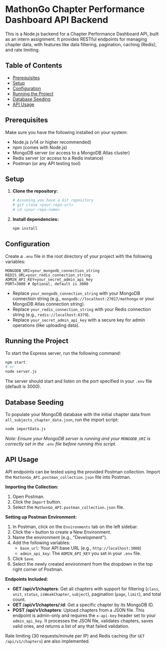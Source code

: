 # MathonGo Chapter Performance Dashboard API Backend

This is a Node.js backend for a Chapter Performance Dashboard API, built as an intern assignment. It provides RESTful endpoints for managing chapter data, with features like data filtering, pagination, caching (Redis), and rate limiting.

## Table of Contents

- [Prerequisites](#prerequisites)
- [Setup](#setup)
- [Configuration](#configuration)
- [Running the Project](#running-the-project)
- [Database Seeding](#database-seeding)
- [API Usage](#api-usage)

## Prerequisites

Make sure you have the following installed on your system:

- Node.js (v14 or higher recommended)
- npm (comes with Node.js)
- MongoDB server (or access to a MongoDB Atlas cluster)
- Redis server (or access to a Redis instance)
- Postman (or any API testing tool)

## Setup

1.  **Clone the repository:**

    ```bash
    # Assuming you have a Git repository
    # git clone <your-repo-url>
    # cd <your-repo-name>
    ```

2.  **Install dependencies:**

    ```bash
    npm install
    ```

## Configuration

Create a `.env` file in the root directory of your project with the following variables:

```env
MONGODB_URI=your_mongodb_connection_string
REDIS_URL=your_redis_connection_string
ADMIN_API_KEY=your_secret_admin_api_key
PORT=3000 # Optional, default is 3000
```

-   Replace `your_mongodb_connection_string` with your MongoDB connection string (e.g., `mongodb://localhost:27017/mathongo` or your MongoDB Atlas connection string).
-   Replace `your_redis_connection_string` with your Redis connection string (e.g., `redis://localhost:6379`).
-   Replace `your_secret_admin_api_key` with a secure key for admin operations (like uploading data).

## Running the Project

To start the Express server, run the following command:

```bash
npm start
# or
node server.js
```

The server should start and listen on the port specified in your `.env` file (default is 3000).

## Database Seeding

To populate your MongoDB database with the initial chapter data from `all_subjects_chapter_data.json`, run the import script:

```bash
node importData.js
```

*Note: Ensure your MongoDB server is running and your `MONGODB_URI` is correctly set in the `.env` file before running this script.*

## API Usage

API endpoints can be tested using the provided Postman collection. Import the `MathonGo_API.postman_collection.json` file into Postman.

**Importing the Collection:**

1.  Open Postman.
2.  Click the `Import` button.
3.  Select the `MathonGo_API.postman_collection.json` file.

**Setting up Postman Environment:**

1.  In Postman, click on the `Environments` tab on the left sidebar.
2.  Click the `+` button to create a New Environment.
3.  Name the environment (e.g., "Development").
4.  Add the following variables:
    -   `base_url`: Your API base URL (e.g., `http://localhost:3000`)
    -   `admin_api_key`: The `ADMIN_API_KEY` you set in your `.env` file.
5.  Click `Save`.
6.  Select the newly created environment from the dropdown in the top right corner of Postman.

**Endpoints Included:**

-   **GET /api/v1/chapters**: Get all chapters with support for filtering (`class`, `unit`, `status`, `isWeakChapter`, `subject`), pagination (`page`, `limit`), and total count.
-   **GET /api/v1/chapters/:id**: Get a specific chapter by its MongoDB ID.
-   **POST /api/v1/chapters**: Upload chapters from a JSON file. This endpoint is admin-only and requires the `x-api-key` header set to your `admin_api_key`. It processes the JSON file, validates chapters, saves valid ones, and returns a list of any that failed validation.

Rate limiting (30 requests/minute per IP) and Redis caching (for `GET /api/v1/chapters`) are also implemented.